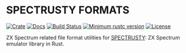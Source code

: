 SPECTRUSTY FORMATS
==================

[![Crate][Crate img]][Crate Link]
[![Docs][Docs img]][Docs Link]
[![Build Status][Build img]][Build Link]
[![Minimum rustc version][rustc version img]][rustc version link]
[![License][License img]][License Link]

ZX Spectrum related file format utilities for [SPECTRUSTY]: ZX Spectrum emulator library in Rust.

[SPECTRUSTY]: https://royaltm.github.io/spectrusty/
[Crate Link]: https://crates.io/crates/spectrusty-formats
[Crate img]: https://img.shields.io/crates/v/spectrusty-formats.svg
[Docs Link]: https://docs.rs/spectrusty-formats
[Docs img]: https://docs.rs/spectrusty-formats/badge.svg
[Build Link]: https://travis-ci.org/royaltm/spectrusty
[Build img]: https://travis-ci.org/royaltm/spectrusty.svg?branch=master
[rustc version link]: https://github.com/royaltm/spectrusty#rust-version-requirements
[rustc version img]: https://img.shields.io/badge/rustc-1.59+-lightgray.svg
[License Link]: https://www.gnu.org/licenses/#LGPL
[License img]: https://img.shields.io/crates/l/spectrusty-formats